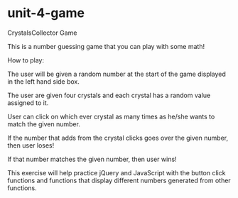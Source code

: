 # unit-4-game
CrystalsCollector Game 

This is a number guessing game that you can play with some math!

How to play:

The user will be given a random number at the start of the game displayed in the left hand side box. 

The user are given four crystals and each crystal has a random value assigned to it.

User can click on which ever crystal as many times as he/she wants to match the given number. 

If the number that adds from the crystal clicks goes over the given number, then user loses! 

If that number matches the given number, then user wins!


This exercise will help practice jQuery and JavaScript with the button click functions and functions that display different numbers generated from other functions.

